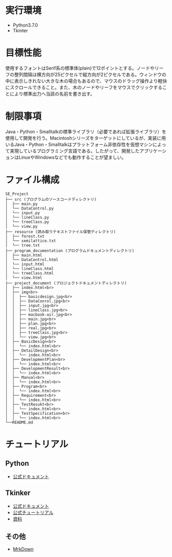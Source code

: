 # 実行環境
- Python3.7.0
- Tkinter

# 目標性能
使用するフォントはSerif系の標準体(plain)で12ポイントとする。ノードやリーフの整列間隔は横方向が25ピクセルで縦方向が2ピクセルである。ウィンドウの中に表示しきれない大きな木の場合もあるので、マウスのドラッグ操作より軽快にスクロールできること。また、木のノードやリーフをマウスでクリックすることにより標準出力へ当該の名前を書き出す。

# 制限事項
Java・Python・Smalltalkの標準ライブラリ（必要であれば拡張ライブラリ）を使用して開発を行う。Macintoshシリーズをターゲットにしているが、実装に用いるJava・Python・Smalltalkはプラットフォーム非依存性を仮想マシンによって実現しているプログラミング言語である。したがって、開発したアプリケーションはLinuxやWindowsなどでも動作することが望ましい。

# ファイル構成
```
SE_Project
├── src (プログラムのソースコードディレクトリ)
│  ├── main.py
│  └── DataControl.py
│  └── input.py
│  └── lineClass.py
│  └── treeClass.py
│  └── view.py
├── resource (読み取りテキストファイル保管ディレクトリ)
│  ├── forest.txt
│  └── semilattice.txt
│  └── tree.txt
├── program_documentation (プログラムドキュメントディレクトリ)
│  ├── main.html
│  └── DataControl.html
│  └── input.html
│  └── lineClass.html
│  └── treeClass.html
│  └── view.html
├── project_document (プロジェクトドキュメントディレクトリ)
│  ├── index.html<br>
│  ├── img<br>
│  │  ├── basicdesign.jpg<br>
│  │  ├── DataConrol.jpg<br>
│  │  ├── input.jpg<br>
│  │  ├── lineClass.jpg<br>
│  │  ├── macbook-air.jpg<br>
│  │  ├── main.jpg<br>
│  │  ├── plan.jpg<br>
│  │  ├── real.jpg<br>
│  │  ├── treeClass.jpg<br>
│  │  └── view.jpg<br>
│  ├── BasicDesign<br>
│  │  └── index.html<br>
│  ├── DetailDesign<br>
│  │  └── index.html<br>
│  ├── DevelopmentPlan<br>
│  │  └── index.html<br>
│  ├── DevelopmentResult<br>
│  │  └── index.html<br>
│  ├── Manual<br>
│  │  └── index.html<br>
│  ├── Program<br>
│  │  └── index.html<br>
│  ├── Requirement<br>
│  │  └── index.html<br>
│  ├── TestResukt<br>
│  │  └── index.html<br>
│  ├── TestSpecification<br>
│  │  └── index.html<br>
└──README.md
```

# チュートリアル
## Python
- [公式ドキュメント](https://docs.python.org/ja/3.7/)
## Tkinker
- [公式ドキュメント](https://docs.python.org/ja/3/library/tkinter.html)
- [公式チュートリアル](https://tkdocs.com/tutorial/index.html)
- [資料](https://nnahito.gitbooks.io/tkinter/content)
## その他
- [MrkDown](https://qiita.com/kamorits/items/6f342da395ad57468ae3)